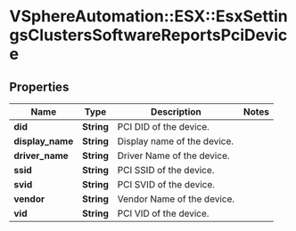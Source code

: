 # VSphereAutomation::ESX::EsxSettingsClustersSoftwareReportsPciDevice

## Properties
Name | Type | Description | Notes
------------ | ------------- | ------------- | -------------
**did** | **String** | PCI DID of the device. | 
**display_name** | **String** | Display name of the device. | 
**driver_name** | **String** | Driver Name of the device. | 
**ssid** | **String** | PCI SSID of the device. | 
**svid** | **String** | PCI SVID of the device. | 
**vendor** | **String** | Vendor Name of the device. | 
**vid** | **String** | PCI VID of the device. | 


